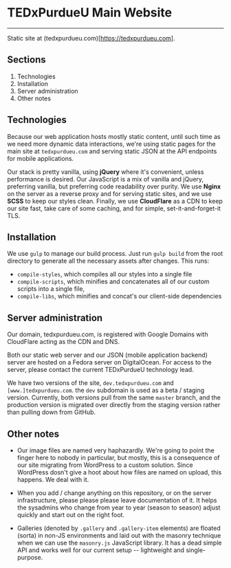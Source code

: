 # TEDxPurdueU Main Website
---
Static site at (tedxpurdueu.com)[https://tedxpurdueu.com].

## Sections
1. Technologies
2. Installation
3. Server administration
10. Other notes

## Technologies

Because our web application hosts mostly static content, until such time as we need more dynamic data interactions, we're using static pages for the main site at `tedxpurdueu.com` and serving static JSON at the API endpoints for mobile applications.

Our stack is pretty vanilla, using __jQuery__ where it's convenient, unless performance is desired. Our JavaScript is a mix of vanilla and jQuery, preferring vanilla, but preferring code readability over purity. We use __Nginx__ on the server as a reverse proxy and for serving static sites, and we use __SCSS__ to keep our styles clean. Finally, we use __CloudFlare__ as a CDN to keep our site fast, take care of some caching, and for simple, set-it-and-forget-it TLS.

## Installation

We use `gulp` to manage our build process. Just run `gulp build` from the root directory to generate all the necessary assets after changes. This runs:
- `compile-styles`, which compiles all our styles into a single file
- `compile-scripts`, which minifies and concatenates all of our custom scripts into a single file,
- `compile-libs`, which minifies and concat's our client-side dependencies

## Server administration

Our domain, tedxpurdueu.com, is registered with Google Domains with CloudFlare acting as the CDN and DNS.

Both our static web server and our JSON (mobile application backend) server are hosted on a Fedora server on DigitalOcean. For access to the server, please contact the current TEDxPurdueU technology lead.

We have two versions of the site, `dev.tedxpurdueu.com` and `[www.]tedxpurdueu.com`. the `dev` subdomain is used as a beta / staging version. Currently, both versions pull from the same `master` branch, and the production version is migrated over directly from the staging version rather than pulling down from GitHub.

## Other notes

- Our image files are named very haphazardly. We're going to point the finger here to nobody in particular, but mostly, this is a consequence of our site migrating from WordPress to a custom solution. Since WordPress dosn't give a hoot about how files are named on upload, this happens. We deal with it. 

- When you add / change anything on this repository, or on the server infrastructure, please please please leave documentation of it. It helps the sysadmins who change from year to year (season to season) adjust quickly and start out on the right foot.

- Galleries (denoted by `.gallery` and `.gallery-item` elements) are floated (sorta) in non-JS environments and laid out with the masonry technique when we can use the `masonry.js` JavaScript library. It has a dead simple API and works well for our current setup -- lightweight and single-purpose.

